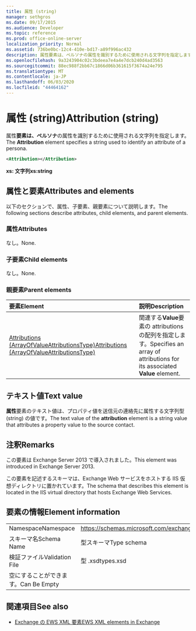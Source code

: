 ```yaml
---
title: 属性 (string)
manager: sethgros
ms.date: 09/17/2015
ms.audience: Developer
ms.topic: reference
ms.prod: office-online-server
localization_priority: Normal
ms.assetid: 736be0bc-12c4-410e-bd17-a89f996ac432
description: 属性要素は、ペルソナの属性を識別するために使用される文字列を指定します。
ms.openlocfilehash: 9a3243904c02c3bdeea7e4a4e7dcb240d4ad3563
ms.sourcegitcommit: 88ec988f2bb67c1866d06b361615f3674a24e795
ms.translationtype: MT
ms.contentlocale: ja-JP
ms.lasthandoff: 06/03/2020
ms.locfileid: "44464162"
---
```

# <a name="attribution-string"></a><span data-ttu-id="1e1e2-103">属性 (string)</span><span class="sxs-lookup"><span data-stu-id="1e1e2-103">Attribution (string)</span></span>

<span data-ttu-id="1e1e2-104">属性**要素は、ペルソナ**の属性を識別するために使用される文字列を指定します。</span><span class="sxs-lookup"><span data-stu-id="1e1e2-104">The **Attribution** element specifies a string used to identify an attribute of a persona.</span></span> 
  
```XML
<Attribution></Attribution>
```

 <span data-ttu-id="1e1e2-105">**xs: 文字列**</span><span class="sxs-lookup"><span data-stu-id="1e1e2-105">**xs:string**</span></span>
## <a name="attributes-and-elements"></a><span data-ttu-id="1e1e2-106">属性と要素</span><span class="sxs-lookup"><span data-stu-id="1e1e2-106">Attributes and elements</span></span>

<span data-ttu-id="1e1e2-107">以下のセクションで、属性、子要素、親要素について説明します。</span><span class="sxs-lookup"><span data-stu-id="1e1e2-107">The following sections describe attributes, child elements, and parent elements.</span></span>
  
### <a name="attributes"></a><span data-ttu-id="1e1e2-108">属性</span><span class="sxs-lookup"><span data-stu-id="1e1e2-108">Attributes</span></span>

<span data-ttu-id="1e1e2-109">なし。</span><span class="sxs-lookup"><span data-stu-id="1e1e2-109">None.</span></span>
  
### <a name="child-elements"></a><span data-ttu-id="1e1e2-110">子要素</span><span class="sxs-lookup"><span data-stu-id="1e1e2-110">Child elements</span></span>

<span data-ttu-id="1e1e2-111">なし。</span><span class="sxs-lookup"><span data-stu-id="1e1e2-111">None.</span></span>
  
### <a name="parent-elements"></a><span data-ttu-id="1e1e2-112">親要素</span><span class="sxs-lookup"><span data-stu-id="1e1e2-112">Parent elements</span></span>

|<span data-ttu-id="1e1e2-113">**要素**</span><span class="sxs-lookup"><span data-stu-id="1e1e2-113">**Element**</span></span>|<span data-ttu-id="1e1e2-114">**説明**</span><span class="sxs-lookup"><span data-stu-id="1e1e2-114">**Description**</span></span>|
|:-----|:-----|
|[<span data-ttu-id="1e1e2-115">Attributions (ArrayOfValueAttributionsType)</span><span class="sxs-lookup"><span data-stu-id="1e1e2-115">Attributions (ArrayOfValueAttributionsType)</span></span>](attributions-arrayofvalueattributionstype.md) <br/> |<span data-ttu-id="1e1e2-116">関連する**Value**要素の attributions の配列を指定します。</span><span class="sxs-lookup"><span data-stu-id="1e1e2-116">Specifies an array of attributions for its associated **Value** element.</span></span>  <br/> |
   
## <a name="text-value"></a><span data-ttu-id="1e1e2-117">テキスト値</span><span class="sxs-lookup"><span data-stu-id="1e1e2-117">Text value</span></span>

<span data-ttu-id="1e1e2-118">**属性**要素のテキスト値は、プロパティ値を送信元の連絡先に属性する文字列型 (string) の値です。</span><span class="sxs-lookup"><span data-stu-id="1e1e2-118">The text value of the **attribution** element is a string value that attributes a property value to the source contact.</span></span> 
  
## <a name="remarks"></a><span data-ttu-id="1e1e2-119">注釈</span><span class="sxs-lookup"><span data-stu-id="1e1e2-119">Remarks</span></span>

<span data-ttu-id="1e1e2-120">この要素は Exchange Server 2013 で導入されました。</span><span class="sxs-lookup"><span data-stu-id="1e1e2-120">This element was introduced in Exchange Server 2013.</span></span>
  
<span data-ttu-id="1e1e2-121">この要素を記述するスキーマは、Exchange Web サービスをホストする IIS 仮想ディレクトリに置かれています。</span><span class="sxs-lookup"><span data-stu-id="1e1e2-121">The schema that describes this element is located in the IIS virtual directory that hosts Exchange Web Services.</span></span>
  
## <a name="element-information"></a><span data-ttu-id="1e1e2-122">要素の情報</span><span class="sxs-lookup"><span data-stu-id="1e1e2-122">Element information</span></span>

|||
|:-----|:-----|
|<span data-ttu-id="1e1e2-123">Namespace</span><span class="sxs-lookup"><span data-stu-id="1e1e2-123">Namespace</span></span>  <br/> |https://schemas.microsoft.com/exchange/services/2006/types  <br/> |
|<span data-ttu-id="1e1e2-124">スキーマ名</span><span class="sxs-lookup"><span data-stu-id="1e1e2-124">Schema Name</span></span>  <br/> |<span data-ttu-id="1e1e2-125">型スキーマ</span><span class="sxs-lookup"><span data-stu-id="1e1e2-125">Type schema</span></span>  <br/> |
|<span data-ttu-id="1e1e2-126">検証ファイル</span><span class="sxs-lookup"><span data-stu-id="1e1e2-126">Validation File</span></span>  <br/> |<span data-ttu-id="1e1e2-127">型 .xsd</span><span class="sxs-lookup"><span data-stu-id="1e1e2-127">types.xsd</span></span>  <br/> |
|<span data-ttu-id="1e1e2-128">空にすることができます。</span><span class="sxs-lookup"><span data-stu-id="1e1e2-128">Can Be Empty</span></span>  <br/> ||
   
## <a name="see-also"></a><span data-ttu-id="1e1e2-129">関連項目</span><span class="sxs-lookup"><span data-stu-id="1e1e2-129">See also</span></span>

- [<span data-ttu-id="1e1e2-130">Exchange の EWS XML 要素</span><span class="sxs-lookup"><span data-stu-id="1e1e2-130">EWS XML elements in Exchange</span></span>](ews-xml-elements-in-exchange.md)

